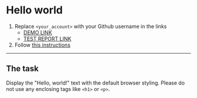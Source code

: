 # Hello world
1. Replace `<your_account>` with your Github username in the links
    - [DEMO LINK](https://github.com/EVolokhin/layout_hello-world) <br>
    - [TEST REPORT LINK](https://<your_account>.github.io/layout_hello-world/report/html_report/)
2. Follow [this instructions](https://mate-academy.github.io/layout_task-guideline/)
___

## The task
Display the "Hello, world!" text with the default browser styling. Please do not
use any enclosing tags like `<h1>` or `<p>`.
